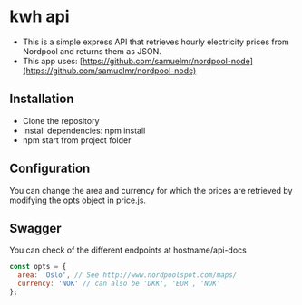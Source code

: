 # kwh api

- This is a simple express API that retrieves hourly electricity prices from Nordpool and returns them as JSON.
- This app uses: [https://github.com/samuelmr/nordpool-node](https://github.com/samuelmr/nordpool-node)

## Installation

- Clone the repository
- Install dependencies: npm install
- npm start from project folder

## Configuration
You can change the area and currency for which the prices are retrieved by modifying the opts object in price.js.

## Swagger
You can check of the different endpoints at hostname/api-docs

```js 
const opts = {
  area: 'Oslo', // See http://www.nordpoolspot.com/maps/
  currency: 'NOK' // can also be 'DKK', 'EUR', 'NOK'
};
```
